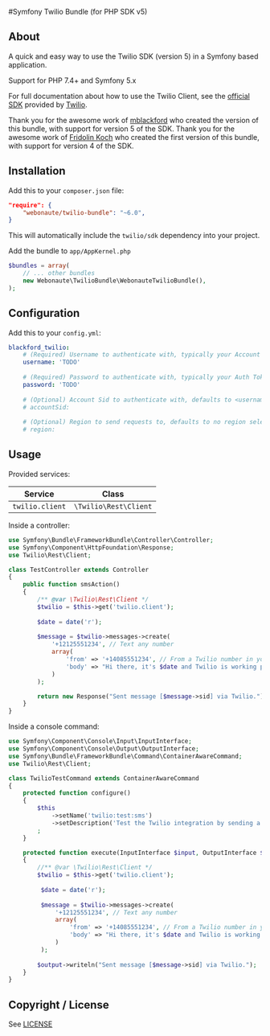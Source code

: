 #Symfony Twilio Bundle (for PHP SDK v5)

About
-----

A quick and easy way to use the Twilio SDK (version 5) in a Symfony based application.

Support for PHP 7.4+ and Symfony 5.x

For full documentation about how to use the Twilio Client, see the [official SDK](https://github.com/twilio/twilio-php) provided by [Twilio](http://www.twilio.com/).

Thank you for the awesome work of [mblackford](https://github.com/mblackford/BlackfordTwilioBundle) who created the version of this bundle, with support for version 5 of the SDK.
Thank you for the awesome work of [Fridolin Koch](http://fkse.io) who created the first version of this bundle, with support for version 4 of the SDK.

Installation
------------

Add this to your `composer.json` file:

```json
"require": {
	"webonaute/twilio-bundle": "~6.0",
}
```

This will automatically include the `twilio/sdk` dependency into your project.

Add the bundle to `app/AppKernel.php`

```php
$bundles = array(
	// ... other bundles
	new Webonaute\TwilioBundle\WebonauteTwilioBundle(),
);
```

Configuration
-------------

Add this to your `config.yml`:

```yaml
blackford_twilio:
    # (Required) Username to authenticate with, typically your Account SID from www.twilio.com/user/account
    username: 'TODO'
    
    # (Required) Password to authenticate with, typically your Auth Token from www.twilio.com/user/account
    password: 'TODO'
    
    # (Optional) Account Sid to authenticate with, defaults to <username> (typically not required)
    # accountSid: 
    
    # (Optional) Region to send requests to, defaults to no region selection (typically not required)
    # region: 
```


Usage
-----

Provided services:

| Service             | Class                         |
|---------------------|-------------------------------|
| `twilio.client`     | `\Twilio\Rest\Client`         |


Inside a controller:

```php
use Symfony\Bundle\FrameworkBundle\Controller\Controller;
use Symfony\Component\HttpFoundation\Response;
use Twilio\Rest\Client;

class TestController extends Controller
{
    public function smsAction()
    {
        /** @var \Twilio\Rest\Client */
    	$twilio = $this->get('twilio.client');
        
        $date = date('r');
        
        $message = $twilio->messages->create(
            '+12125551234', // Text any number
            array(
                'from' => '+14085551234', // From a Twilio number in your account
                'body' => "Hi there, it's $date and Twilio is working properly."
            )
        );

        return new Response("Sent message [$message->sid] via Twilio.");
    }
}
```

Inside a console command:

```php
use Symfony\Component\Console\Input\InputInterface;
use Symfony\Component\Console\Output\OutputInterface;
use Symfony\Bundle\FrameworkBundle\Command\ContainerAwareCommand;
use Twilio\Rest\Client;

class TwilioTestCommand extends ContainerAwareCommand
{
    protected function configure()
    {
        $this
            ->setName('twilio:test:sms')
            ->setDescription('Test the Twilio integration by sending a text message.')
        ;
    }

    protected function execute(InputInterface $input, OutputInterface $output)
    {
        //** @var \Twilio\Rest\Client */
        $twilio = $this->get('twilio.client');
         
         $date = date('r');
         
         $message = $twilio->messages->create(
             '+12125551234', // Text any number
             array(
                 'from' => '+14085551234', // From a Twilio number in your account
                 'body' => "Hi there, it's $date and Twilio is working properly."
             )
         );
        
        $output->writeln("Sent message [$message->sid] via Twilio.");
    }
}
```

Copyright / License
-------------------

See [LICENSE](LICENSE)
